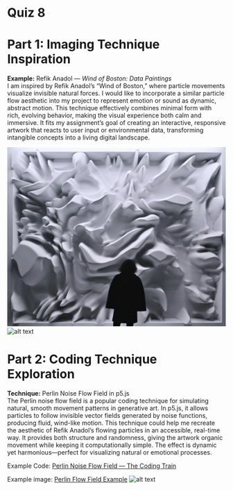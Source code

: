 # Quiz 8

# Part 1: Imaging Technique Inspiration

**Example:** Refik Anadol — *Wind of Boston: Data Paintings*  
I am inspired by Refik Anadol’s “Wind of Boston,” where particle movements visualize invisible natural forces. I would like to incorporate a similar particle flow aesthetic into my project to represent emotion or sound as dynamic, abstract motion. This technique effectively combines minimal form with rich, evolving behavior, making the visual experience both calm and immersive. It fits my assignment’s goal of creating an interactive, responsive artwork that reacts to user input or environmental data, transforming intangible concepts into a living digital landscape.

![alt text](refikanadolstudio.comprojectsmelting-memories.png)
![alt text](refikanadol.comworkswind-of-boston-data-paintings.png)

# Part 2: Coding Technique Exploration

**Technique:** Perlin Noise Flow Field in p5.js  
The Perlin noise flow field is a popular coding technique for simulating natural, smooth movement patterns in generative art. In p5.js, it allows particles to follow invisible vector fields generated by noise functions, producing fluid, wind-like motion. This technique could help me recreate the aesthetic of Refik Anadol’s flowing particles in an accessible, real-time way. It provides both structure and randomness, giving the artwork organic movement while keeping it computationally simple. The effect is dynamic yet harmonious—perfect for visualizing natural or emotional processes.

Example Code: [Perlin Noise Flow Field — The Coding Train](https://thecodingtrain.com/challenges/24-perlin-noise-flow-field)


Example image: [Perlin Flow Field Example](https://openprocessing.org/sketch/738530)
![alt text](openprocessing.orgsketch738530.png)